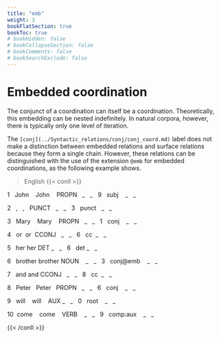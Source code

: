 ```yaml
---
title: "emb"
weight: 3
bookFlatSection: true
bookToc: true
# bookHidden: false
# bookCollapseSection: false
# bookComments: false
# bookSearchExclude: false
---
```

# Embedded coordination

The conjunct of a coordination can itself be a coordination. Theoretically, this embedding can be nested indefinitely. In natural corpora, however, there is typically only one level of iteration.

The `[conj](../Syntactic_relations/conj/conj_coord.md)` label does not make a distinction between embedded relations and surface relations because they form a single chain. However, these relations can be distinguished with the use of the extension `@emb` for embedded coordinations, as the following example shows.

  
> English
{{< conll >}}

1   John    John    PROPN   _   _   9   subj    _   _

2   ,   ,   PUNCT   _   _   3   punct   _   _

3   Mary    Mary    PROPN   _   _   1   conj    _   _

4   or  or  CCONJ   _   _   6   cc  _   _

5   her her DET _   _   6   det _   _

6   brother brother NOUN    _   _   3   conj@emb    _   _

7   and and CCONJ   _   _   8   cc  _   _

8   Peter   Peter   PROPN   _   _   6   conj    _   _

9   will    will    AUX _   _   0   root    _   _

10  come    come    VERB    _   _   9   comp:aux    _   _

{{< /conll >}}



